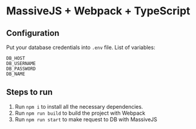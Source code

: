 # MassiveJS + Webpack + TypeScript

## Configuration

Put your database credentials into `.env` file. List of variables:
```
DB_HOST
DB_USERNAME
DB_PASSWORD
DB_NAME
```

## Steps to run

1. Run `npm i` to install all the necessary dependencies.
2. Run `npm run build` to build the project with Webpack
3. Run `npm run start` to make request to DB with MassiveJS
